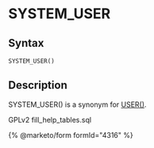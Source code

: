 
# SYSTEM_USER

## Syntax


```
SYSTEM_USER()
```

## Description


SYSTEM_USER() is a synonym for [USER()](user.md).


GPLv2 fill_help_tables.sql


{% @marketo/form formId="4316" %}
